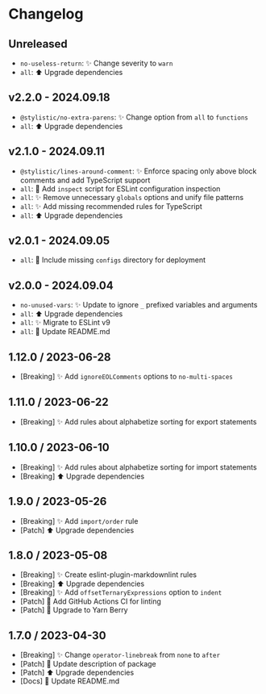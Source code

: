 # Changelog

## Unreleased

- `no-useless-return`: ✨ Change severity to `warn`
- `all`: ⬆️ Upgrade dependencies

## v2.2.0 - 2024.09.18

- `@stylistic/no-extra-parens`: ✨ Change option from `all` to `functions`
- `all`: ⬆️ Upgrade dependencies

## v2.1.0 - 2024.09.11

- `@stylistic/lines-around-comment`: ✨ Enforce spacing only above block comments and add TypeScript support
- `all`: 🔧 Add `inspect` script for ESLint configuration inspection
- `all`: ✨ Remove unnecessary `globals` options and unify file patterns
- `all`: ✨ Add missing recommended rules for TypeScript
- `all`: ⬆️ Upgrade dependencies

## v2.0.1 - 2024.09.05

- `all`: 🐛 Include missing `configs` directory for deployment

## v2.0.0 - 2024.09.04

- `no-unused-vars`: ✨ Update to ignore `_` prefixed variables and arguments
- `all`: ⬆️ Upgrade dependencies
- `all`: ✨ Migrate to ESLint v9
- `all`: 📝 Update README.md

## 1.12.0 / 2023-06-28

- [Breaking] ✨ Add `ignoreEOLComments` options to `no-multi-spaces`

## 1.11.0 / 2023-06-22

- [Breaking] ✨ Add rules about alphabetize sorting for export statements

## 1.10.0 / 2023-06-10

- [Breaking] ✨ Add rules about alphabetize sorting for import statements
- [Breaking] ⬆️ Upgrade dependencies

## 1.9.0 / 2023-05-26

- [Breaking] ✨ Add `import/order` rule
- [Patch] ⬆️ Upgrade dependencies

## 1.8.0 / 2023-05-08

- [Breaking] ✨ Create eslint-plugin-markdownlint rules
- [Breaking] ⬆️ Upgrade dependencies
- [Breaking] ✨ Add `offsetTernaryExpressions` option to `indent`
- [Patch] 👷 Add GitHub Actions CI for linting
- [Patch] 🔧 Upgrade to Yarn Berry

## 1.7.0 / 2023-04-30

- [Breaking] ✨ Change `operator-linebreak` from `none` to `after`
- [Patch] 🔧 Update description of package
- [Patch] ⬆️ Upgrade dependencies
- [Docs] 📝 Update README.md
